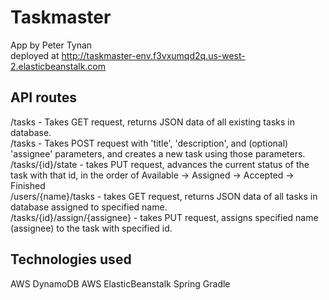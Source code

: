 # Taskmaster
App by Peter Tynan <br/>
deployed at http://taskmaster-env.f3vxumqd2q.us-west-2.elasticbeanstalk.com

## API routes
  /tasks - Takes GET request, returns JSON data of all existing tasks in database.<br/>
  /tasks - Takes POST request with 'title', 'description', and (optional) 'assignee' parameters, and creates a new task using those parameters.<br/>
  /tasks/{id}/state - takes PUT request, advances the current status of the task with that id, in the order of Available -> Assigned -> Accepted -> Finished<br/>
  /users/{name}/tasks - takes GET request, returns JSON data of all tasks in database assigned to specified name.<br/>
  /tasks/{id}/assign/{assignee} - takes PUT request, assigns specified name (assignee) to the task with specified id.

## Technologies used
  AWS DynamoDB
  AWS ElasticBeanstalk
  Spring
  Gradle
  
